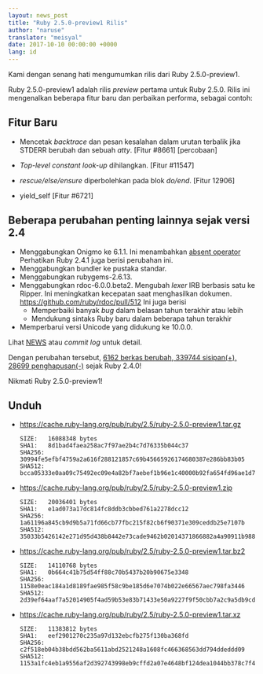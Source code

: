 ```yaml
---
layout: news_post
title: "Ruby 2.5.0-preview1 Rilis"
author: "naruse"
translator: "meisyal"
date: 2017-10-10 00:00:00 +0000
lang: id
---
```


Kami dengan senang hati mengumumkan rilis dari Ruby 2.5.0-preview1.

Ruby 2.5.0-preview1 adalah rilis *preview* pertama untuk Ruby 2.5.0.
Rilis ini mengenalkan beberapa fitur baru dan perbaikan performa, sebagai
contoh:

## Fitur Baru

* Mencetak *backtrace* dan pesan kesalahan dalam urutan terbalik jika STDERR
  berubah dan sebuah *atty*. [Fitur #8661] [percobaan]

* *Top-level constant look-up* dihilangkan. [Fitur #11547]

* *rescue/else/ensure* diperbolehkan pada blok *do/end*. [Fitur 12906]

* yield\_self [Fitur #6721]

## Beberapa perubahan penting lainnya sejak versi 2.4

* Menggabungkan Onigmo ke 6.1.1.
  Ini menambahkan [absent operator](https://github.com/k-takata/Onigmo/issues/87)
  Perhatikan Ruby 2.4.1 juga berisi perubahan ini.
* Menggabungkan bundler ke pustaka standar.
* Menggabungkan rubygems-2.6.13.
* Menggabungkan rdoc-6.0.0.beta2.
  Mengubah *lexer* IRB berbasis satu ke Ripper.
  Ini meningkatkan kecepatan saat menghasilkan dokumen.
  https://github.com/ruby/rdoc/pull/512
  Ini juga berisi
  * Memperbaiki banyak *bug* dalam belasan tahun terakhir atau lebih
  * Mendukung sintaks Ruby baru dalam beberapa tahun terakhir
* Memperbarui versi Unicode yang didukung ke 10.0.0.

Lihat [NEWS](https://github.com/ruby/ruby/blob/v2_5_0_preview1/NEWS)
atau *commit log* untuk detail.

Dengan perubahan tersebut,
[6162 berkas berubah, 339744 sisipan(+), 28699 penghapusan(-)](https://github.com/ruby/ruby/compare/v2_4_0...v2_5_0_preview1)
sejak Ruby 2.4.0!

Nikmati Ruby 2.5.0-preview1!

## Unduh

* <https://cache.ruby-lang.org/pub/ruby/2.5/ruby-2.5.0-preview1.tar.gz>

      SIZE:   16088348 bytes
      SHA1:   8d1bad4faea258ac7f97ae2b4c7d76335b044c37
      SHA256: 30994fe5efbf4759a2a616f288121857c69b45665926174680387e286bb83b05
      SHA512: bcca05333e0aa09c75492ec09e4a82bf7aebef1b96e1c40000b92fa654fd96ae1d70e4f92ecf619b199cba73d754be6c6d97fc488d1e47831bc671f64ce0ab6d

* <https://cache.ruby-lang.org/pub/ruby/2.5/ruby-2.5.0-preview1.zip>

      SIZE:   20036401 bytes
      SHA1:   e1ad073a17dc814fc8ddb3cbbed761a2278dcc12
      SHA256: 1a61196a845cb9d9b5a71fd66cb77fbc215f82cb6f90371e309ceddb25e7107b
      SHA512: 35033b5426142e271d95d438b8442e73cade9462b02014371866882a4a90911b98805b7199b15bedc9847fd2560e211f015fa09b0b1d9efc31a947e41e088b30

* <https://cache.ruby-lang.org/pub/ruby/2.5/ruby-2.5.0-preview1.tar.bz2>

      SIZE:   14110768 bytes
      SHA1:   0b664c41b75d54ff88c70b5437b20b90675e3348
      SHA256: 1158e0eac184a1d8189fae985f58c9be185d6e7074b022e66567aec798fa3446
      SHA512: 2d39ef64aaf7a52014905f4ad59b53e83b71433e50a9227f9f50cbb7a2c9a5db9cd69fa7dbe01234819f7edd2216b3d915f21676f07d12bb5f0f3276358bce7f

* <https://cache.ruby-lang.org/pub/ruby/2.5/ruby-2.5.0-preview1.tar.xz>

      SIZE:   11383812 bytes
      SHA1:   eef2901270c235a97d132ebcfb275f130ba368fd
      SHA256: c2f518eb04b38bdd562ba5611abd2521248a1608fc466368563dd794ddeddd09
      SHA512: 1153a1fc4eb1a9556af2d392743998eb9cffd2a07e4648bf124dea1044bb378c7f4534dd87c0d30563ec438d2995ba1832faaaf4261db5d0840ca32ae7ea65d9
